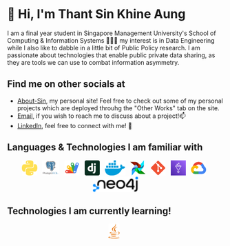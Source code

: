 # 👋 Hi, I'm Thant Sin Khine Aung

I am a final year student in Singapore Management University's School of Computing & Information Systems 👨🏻‍💻 my interest is in Data Engineering while I also like to dabble in a little bit of Public Policy research. I am passionate about technologies that enable public private data sharing, as they are tools we can use to combat information asymmetry.

## Find me on other socials at

- [About-Sin](http://www.sinka97.com), my personal site! Feel free to check out some of my personal projects which are deployed throuhg the "Other Works" tab on the site.
- [Email](yourssincerelysin@outlook.com), if you wish to reach me to discuss about a project!📫
- [LinkedIn](https://www.linkedin.com/in/sinka97/), feel free to connect with me! 💼

## Languages & Technologies I am familiar with

<p align="center">
  <a href="https://www.python.org/" title="Python"><img src="svgs/python.svg" height="35" width="auto" /></a>
  &nbsp;
  <a href="https://www.postgresql.org/" title="PostgreSQL"><img src="svgs/postgresql-vertical.svg" height="35" width="auto" /></a>
  &nbsp;
  <a href="https://www.google.com/script/start/" title=Google Apps Script"><img src="svgs/google_apps_script.svg" height="35" width="auto" /></a>
  &nbsp;
  <a href="https://www.djangoproject.com/" title="Django"><img src="svgs/django.svg" height="35" width="auto" /></a>
  &nbsp;
  <a href="https://www.docker.com" title="Docker"><img src="svgs/docker.svg" height="35" width="auto" /></a>
  &nbsp;
  <a href="https://airflow.apache.org/" title="Airflow"><img src="svgs/airflow.svg" height="35" width="auto" /></a>
  &nbsp;
  <a href="https://github.com/" title="Git"><img src="svgs/git.svg" height="35" width="auto" /></a>
  &nbsp;
  <a href="https://aws.amazon.com/glue/" title="AWS Glue"><img src="svgs/aws-glue.svg" height="35" width="auto" /></a>
  &nbsp;
  <a href="https://cloud.google.com/" title="Google Cloud"><img src="svgs/google-cloud.svg" height="35" width="auto" /></a>
  &nbsp;
  <a href="https://neo4j.com/" title="neo4j"><img src="svgs/neo4j.svg" height="35" width="auto" /></a>
</p>

## Technologies I am currently learning!

<p align="center">
  <a href="https://www.java.com/en/" title="Java"><img src="svgs/java.svg" height="35" width="auto" /></a>
  &nbsp;
  
</p>


